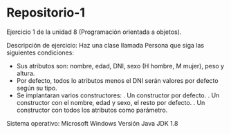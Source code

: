 # Repositorio-1
Ejercicio 1 de la unidad 8 (Programación orientada a objetos).

Descripción de ejercicio:
Haz una clase llamada Persona que siga las siguientes condiciones:
   - Sus atributos son: nombre, edad, DNI, sexo (H hombre, M mujer), peso y altura.
   - Por defecto, todos lo atributos menos el DNI serán valores por defecto según su tipo.
   - Se implantaran varios constructores:
      . Un constructor por defecto.
      . Un constructor con el nombre, edad y sexo, el resto por defecto.
      . Un constructor con todos los atributos como parámetro.


Sistema operativo: Microsoft Windows
Versión Java JDK 1.8

